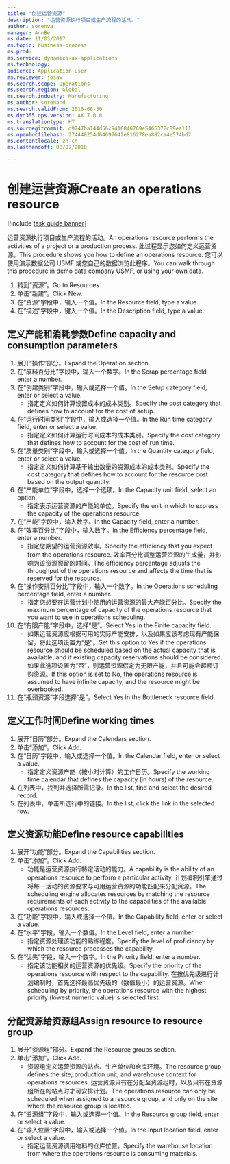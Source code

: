```yaml
--- 
title: "创建运营资源"
description: "运营资源执行项目或生产流程的活动。"
author: sorenva
manager: AnnBe
ms.date: 11/03/2017
ms.topic: business-process
ms.prod: 
ms.service: dynamics-ax-applications
ms.technology: 
audience: Application User
ms.reviewer: josaw
ms.search.scope: Operations
ms.search.region: Global
ms.search.industry: Manufacturing
ms.author: sorenand
ms.search.validFrom: 2016-06-30
ms.dyn365.ops.version: AX 7.0.0
ms.translationtype: HT
ms.sourcegitcommit: d9747ba144d56c9410846769e5465372c89ea111
ms.openlocfilehash: 274440254d64697642e816278ea882ca4e574bd7
ms.contentlocale: zh-cn
ms.lasthandoff: 08/07/2018

---
```

# <a name="create-an-operations-resource"></a><span data-ttu-id="ec04c-103">创建运营资源</span><span class="sxs-lookup"><span data-stu-id="ec04c-103">Create an operations resource</span></span>

[!include [task guide banner](../../includes/task-guide-banner.md)]

<span data-ttu-id="ec04c-104">运营资源执行项目或生产流程的活动。</span><span class="sxs-lookup"><span data-stu-id="ec04c-104">An operations resource performs the activities of a project or a production process.</span></span> <span data-ttu-id="ec04c-105">此过程显示您如何定义运营资源。</span><span class="sxs-lookup"><span data-stu-id="ec04c-105">This procedure shows you how to define an operations resource.</span></span> <span data-ttu-id="ec04c-106">您可以使用演示数据公司 USMF 或您自己的数据浏览此程序。</span><span class="sxs-lookup"><span data-stu-id="ec04c-106">You can walk through this procedure in demo data company USMF, or using your own data.</span></span>

1. <span data-ttu-id="ec04c-107">转到“资源”。</span><span class="sxs-lookup"><span data-stu-id="ec04c-107">Go to Resources.</span></span>
2. <span data-ttu-id="ec04c-108">单击“新建”。</span><span class="sxs-lookup"><span data-stu-id="ec04c-108">Click New.</span></span>
3. <span data-ttu-id="ec04c-109">在“资源”字段中，输入一个值。</span><span class="sxs-lookup"><span data-stu-id="ec04c-109">In the Resource field, type a value.</span></span>
4. <span data-ttu-id="ec04c-110">在“描述”字段中，键入一个值。</span><span class="sxs-lookup"><span data-stu-id="ec04c-110">In the Description field, type a value.</span></span>

## <a name="define-capacity-and-consumption-parameters"></a><span data-ttu-id="ec04c-111">定义产能和消耗参数</span><span class="sxs-lookup"><span data-stu-id="ec04c-111">Define capacity and consumption parameters</span></span>
1. <span data-ttu-id="ec04c-112">展开“操作”部分。</span><span class="sxs-lookup"><span data-stu-id="ec04c-112">Expand the Operation section.</span></span>
2. <span data-ttu-id="ec04c-113">在“废料百分比”字段中，输入一个数字。</span><span class="sxs-lookup"><span data-stu-id="ec04c-113">In the Scrap percentage field, enter a number.</span></span>
3. <span data-ttu-id="ec04c-114">在“创建类别”字段中，输入或选择一个值。</span><span class="sxs-lookup"><span data-stu-id="ec04c-114">In the Setup category field, enter or select a value.</span></span>
    * <span data-ttu-id="ec04c-115">指定定义如何计算设置成本的成本类别。</span><span class="sxs-lookup"><span data-stu-id="ec04c-115">Specify the cost category that defines how to account for the cost of setup.</span></span>  
4. <span data-ttu-id="ec04c-116">在“运行时间类别”字段中，输入或选择一个值。</span><span class="sxs-lookup"><span data-stu-id="ec04c-116">In the Run time category field, enter or select a value.</span></span>
    * <span data-ttu-id="ec04c-117">指定定义如何计算运行时间成本的成本类别。</span><span class="sxs-lookup"><span data-stu-id="ec04c-117">Specify the cost category that defines how to account for the cost of run time.</span></span>  
5. <span data-ttu-id="ec04c-118">在“质量类别”字段中，输入或选择一个值。</span><span class="sxs-lookup"><span data-stu-id="ec04c-118">In the Quantity category field, enter or select a value.</span></span>
    * <span data-ttu-id="ec04c-119">指定定义如何计算基于输出数量的资源成本的成本类别。</span><span class="sxs-lookup"><span data-stu-id="ec04c-119">Specify the cost category that defines how to account for the resource cost based on the output quantity.</span></span>  
6. <span data-ttu-id="ec04c-120">在“产能单位”字段中，选择一个选项。</span><span class="sxs-lookup"><span data-stu-id="ec04c-120">In the Capacity unit field, select an option.</span></span>
    * <span data-ttu-id="ec04c-121">指定表示运营资源的产能的单位。</span><span class="sxs-lookup"><span data-stu-id="ec04c-121">Specify the unit in which to express the capacity of the operations resource.</span></span>  
7. <span data-ttu-id="ec04c-122">在“产能”字段中，输入数字。</span><span class="sxs-lookup"><span data-stu-id="ec04c-122">In the Capacity field, enter a number.</span></span>
8. <span data-ttu-id="ec04c-123">在“效率百分比”字段中，输入数字。</span><span class="sxs-lookup"><span data-stu-id="ec04c-123">In the Efficiency percentage field, enter a number.</span></span>
    * <span data-ttu-id="ec04c-124">指定您期望的运营资源效率。</span><span class="sxs-lookup"><span data-stu-id="ec04c-124">Specify the efficiency that you expect from the operations resource.</span></span> <span data-ttu-id="ec04c-125">效率百分比调整运营资源的生成量，并影响为该资源预留的时间。</span><span class="sxs-lookup"><span data-stu-id="ec04c-125">The efficiency percentage adjusts the throughput of the operations resource and affects the time that is reserved for the resource.</span></span>  
9. <span data-ttu-id="ec04c-126">在“操作安排百分比”字段中，输入一个数字。</span><span class="sxs-lookup"><span data-stu-id="ec04c-126">In the Operations scheduling percentage field, enter a number.</span></span>
    * <span data-ttu-id="ec04c-127">指定您想要在运营计划中使用的运营资源的最大产能百分比。</span><span class="sxs-lookup"><span data-stu-id="ec04c-127">Specify the maximum percentage of capacity of the operations resource that you want to use in operations scheduling.</span></span>  
10. <span data-ttu-id="ec04c-128">在“有限产能”字段中，选择“是”。</span><span class="sxs-lookup"><span data-stu-id="ec04c-128">Select Yes in the Finite capacity field.</span></span>
    * <span data-ttu-id="ec04c-129">如果运营资源应根据可用的实际产能安排，以及如果应该考虑现有产能保留，将此选项设置为“是”。</span><span class="sxs-lookup"><span data-stu-id="ec04c-129">Set this option to Yes if the operations resource should be scheduled based on the actual capacity that is available, and if existing capacity reservations should be considered.</span></span> <span data-ttu-id="ec04c-130">如果此选项设置为“否”，则运营资源假定为无限产能，并且可能会超额订购资源。</span><span class="sxs-lookup"><span data-stu-id="ec04c-130">If this option is set to No, the operations resource is assumed to have infinite capacity, and the resource might be overbooked.</span></span>  
11. <span data-ttu-id="ec04c-131">在“瓶颈资源”字段选择“是”。</span><span class="sxs-lookup"><span data-stu-id="ec04c-131">Select Yes in the Bottleneck resource field.</span></span>

## <a name="define-working-times"></a><span data-ttu-id="ec04c-132">定义工作时间</span><span class="sxs-lookup"><span data-stu-id="ec04c-132">Define working times</span></span>
1. <span data-ttu-id="ec04c-133">展开“日历”部分。</span><span class="sxs-lookup"><span data-stu-id="ec04c-133">Expand the Calendars section.</span></span>
2. <span data-ttu-id="ec04c-134">单击“添加”。</span><span class="sxs-lookup"><span data-stu-id="ec04c-134">Click Add.</span></span>
3. <span data-ttu-id="ec04c-135">在“日历”字段中，输入或选择一个值。</span><span class="sxs-lookup"><span data-stu-id="ec04c-135">In the Calendar field, enter or select a value.</span></span>
    * <span data-ttu-id="ec04c-136">指定定义资源产能（按小时计算）的工作日历。</span><span class="sxs-lookup"><span data-stu-id="ec04c-136">Specify the working time calendar that defines the capacity (in hours) of the resource.</span></span>  
4. <span data-ttu-id="ec04c-137">在列表中，找到并选择所需记录。</span><span class="sxs-lookup"><span data-stu-id="ec04c-137">In the list, find and select the desired record.</span></span>
5. <span data-ttu-id="ec04c-138">在列表中，单击所选行中的链接。</span><span class="sxs-lookup"><span data-stu-id="ec04c-138">In the list, click the link in the selected row.</span></span>

## <a name="define-resource-capabilities"></a><span data-ttu-id="ec04c-139">定义资源功能</span><span class="sxs-lookup"><span data-stu-id="ec04c-139">Define resource capabilities</span></span>
1. <span data-ttu-id="ec04c-140">展开“功能”部分。</span><span class="sxs-lookup"><span data-stu-id="ec04c-140">Expand the Capabilities section.</span></span>
2. <span data-ttu-id="ec04c-141">单击“添加”。</span><span class="sxs-lookup"><span data-stu-id="ec04c-141">Click Add.</span></span>
    * <span data-ttu-id="ec04c-142">功能是运营资源执行特定活动的能力。</span><span class="sxs-lookup"><span data-stu-id="ec04c-142">A capability is the ability of an operations resource to perform a particular activity.</span></span> <span data-ttu-id="ec04c-143">计划编制引擎通过将每一活动的资源要求与可用运营资源的功能匹配来分配资源。</span><span class="sxs-lookup"><span data-stu-id="ec04c-143">The scheduling engine allocates resources by matching the resource requirements of each activity to the capabilities of the available operations resources.</span></span>  
3. <span data-ttu-id="ec04c-144">在“功能”字段中，输入或选择一个值。</span><span class="sxs-lookup"><span data-stu-id="ec04c-144">In the Capability field, enter or select a value.</span></span>
4. <span data-ttu-id="ec04c-145">在“水平”字段，输入一个数值。</span><span class="sxs-lookup"><span data-stu-id="ec04c-145">In the Level field, enter a number.</span></span>
    * <span data-ttu-id="ec04c-146">指定资源处理该功能的熟练程度。</span><span class="sxs-lookup"><span data-stu-id="ec04c-146">Specify the level of proficiency by which the resource processes the capability.</span></span>  
5. <span data-ttu-id="ec04c-147">在“优先”字段，输入一个数字。</span><span class="sxs-lookup"><span data-stu-id="ec04c-147">In the Priority field, enter a number.</span></span>
    * <span data-ttu-id="ec04c-148">指定该功能相关的运营资源的优先级。</span><span class="sxs-lookup"><span data-stu-id="ec04c-148">Specify the priority of the operations resource with respect to the capability.</span></span> <span data-ttu-id="ec04c-149">在按优先级进行计划编制时，首先选择最高优先级的（数值最小）的运营资源。</span><span class="sxs-lookup"><span data-stu-id="ec04c-149">When scheduling by priority, the operations resource with the highest priority (lowest numeric value) is selected first.</span></span>  

## <a name="assign-resource-to-resource-group"></a><span data-ttu-id="ec04c-150">分配资源给资源组</span><span class="sxs-lookup"><span data-stu-id="ec04c-150">Assign resource to resource group</span></span>
1. <span data-ttu-id="ec04c-151">展开“资源组”部分。</span><span class="sxs-lookup"><span data-stu-id="ec04c-151">Expand the Resource groups section.</span></span>
2. <span data-ttu-id="ec04c-152">单击“添加”。</span><span class="sxs-lookup"><span data-stu-id="ec04c-152">Click Add.</span></span>
    * <span data-ttu-id="ec04c-153">资源组定义运营资源的站点、生产单位和仓库环境。</span><span class="sxs-lookup"><span data-stu-id="ec04c-153">The resource group defines the site, production unit, and warehouse context for operations resources.</span></span> <span data-ttu-id="ec04c-154">运营资源只有在分配至资源组时，以及只有在资源组所在的站点时才可安排计划。</span><span class="sxs-lookup"><span data-stu-id="ec04c-154">The operations resource can only be scheduled when assigned to a resource group, and only on the site where the resource group is located.</span></span>  
3. <span data-ttu-id="ec04c-155">在“资源组”字段中，输入或选择一个值。</span><span class="sxs-lookup"><span data-stu-id="ec04c-155">In the Resource group field, enter or select a value.</span></span>
4. <span data-ttu-id="ec04c-156">在“输入位置”字段中，输入或选择一个值。</span><span class="sxs-lookup"><span data-stu-id="ec04c-156">In the Input location field, enter or select a value.</span></span>
    * <span data-ttu-id="ec04c-157">指定运营资源调用物料的仓库位置。</span><span class="sxs-lookup"><span data-stu-id="ec04c-157">Specify the warehouse location from where the operations resource is consuming materials.</span></span>  


